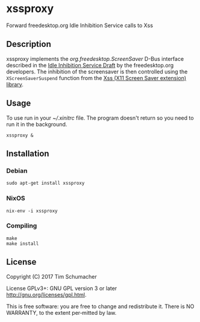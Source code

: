 # xssproxy

Forward freedesktop.org Idle Inhibition Service calls to Xss

## Description

xssproxy implements the *org.freedesktop.ScreenSaver* D-Bus interface described
in the [Idle Inhibition Service Draft][idle-inhibition] by the freedesktop.org
developers.
The inhibition of the screensaver is then controlled using the
`XScreenSaverSuspend` function from the
[Xss (X11 Screen Saver extension) library][xss].

## Usage

To use run in your *~/.xinitrc* file.
The program doesn't return so you need to run it in the background.

    xssproxy &

## Installation

### Debian

    sudo apt-get install xssproxy

### NixOS

    nix-env -i xssproxy

### Compiling

    make
    make install

## License

Copyright (C) 2017 Tim Schumacher

License GPLv3+: GNU GPL version 3 or later <http://gnu.org/licenses/gpl.html>.

This is free software: you are free to change and redistribute it.
There is NO WARRANTY, to the extent per‐mitted by law.

[idle-inhibition]: https://people.freedesktop.org/~hadess/idle-inhibition-spec/index.html
[xss]: https://www.x.org/releases/X11R7.6/doc/man/man3/Xss.3.xhtml
